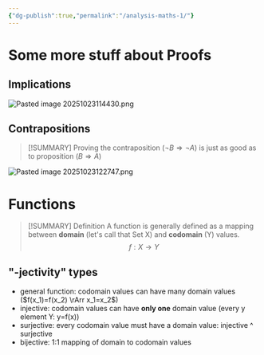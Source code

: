 ```yaml
---
{"dg-publish":true,"permalink":"/analysis-maths-1/"}
---
```


# Some more stuff about Proofs
## Implications
![Pasted image 20251023114430.png](/img/user/Attachments/Pasted%20image%2020251023114430.png)
## Contrapositions
> [!SUMMARY]
> Proving the contraposition ($\lnot B ⇒ \lnot A$) is just as good as to proposition  ($B ⇒ A$) 

![Pasted image 20251023122747.png](/img/user/Attachments/Pasted%20image%2020251023122747.png)
# Functions

> [!SUMMARY] Definition
> A function is generally defined as a mapping between **domain** (let's call that Set X) and **codomain** (Y) values.
> $$
f: X \rightarrow Y
$$


## "-jectivity" types

- general function: codomain values can have many domain values ($f(x_1)=f(x_2) \rArr x_1=x_2$)
- injective: codomain values can have **only one** domain value (every y element Y: y=f(x))
- surjective: every codomain value must have a domain value: injective ^ surjective
- bijective: 1:1 mapping of domain to codomain values
